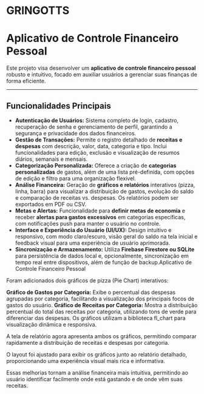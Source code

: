 # GRINGOTTS

# Aplicativo de Controle Financeiro Pessoal

Este projeto visa desenvolver um **aplicativo de controle financeiro pessoal** robusto e intuitivo, focado em auxiliar usuários a gerenciar suas finanças de forma eficiente.

---

## Funcionalidades Principais

- **Autenticação de Usuários:** Sistema completo de login, cadastro, recuperação de senha e gerenciamento de perfil, garantindo a segurança e privacidade dos dados financeiros.
- **Gestão de Transações:** Permite o registro detalhado de **receitas e despesas** com descrição, valor, data, categoria e tipo. Inclui funcionalidades para edição, exclusão e visualização de resumos diários, semanais e mensais.
- **Categorização Personalizada:** Oferece a criação de **categorias personalizadas** de gastos, além de uma lista pré-definida, com opções de edição e filtro para uma organização flexível.
- **Análise Financeira:** Geração de **gráficos e relatórios** interativos (pizza, linha, barra) para visualizar a distribuição de gastos, evolução do saldo e comparação de receitas vs. despesas. Os relatórios podem ser exportados em PDF ou CSV.
- **Metas e Alertas:** Funcionalidade para **definir metas de economia** e receber **alertas para gastos excessivos** em categorias específicas, com notificações push para manter o usuário no controle.
- **Interface e Experiência do Usuário (UI/UX):** Design intuitivo e responsivo, com modo claro/escuro, visão geral do saldo na tela inicial e feedback visual para uma experiência de usuário aprimorada.
- **Sincronização e Armazenamento:** Utiliza **Firebase Firestore ou SQLite** para persistência de dados local e, opcionalmente, sincronização em tempo real entre dispositivos, além de função de backup.Aplicativo de Controle Financeiro Pessoal

Foram adicionados dois gráficos de pizza (Pie Chart) interativos:

**Gráfico de Gastos por Categoria:** Exibe o percentual das despesas agrupadas por categoria, facilitando a visualização dos principais focos de gastos do usuário.
**Gráfico de Receitas por Categoria:** Mostra a distribuição percentual do total das receitas por categoria, utilizando tons de verde para diferenciar das despesas.
Os gráficos utilizam a biblioteca fl_chart para visualização dinâmica e responsiva.

A tela de relatório agora apresenta ambos os gráficos, permitindo comparar rapidamente a distribuição de receitas e despesas por categoria.

O layout foi ajustado para exibir os gráficos junto ao relatório detalhado, proporcionando uma experiência visual mais rica e informativa.

Essas melhorias tornam a análise financeira mais intuitiva, permitindo ao usuário identificar facilmente onde está gastando e de onde vêm suas receitas.
